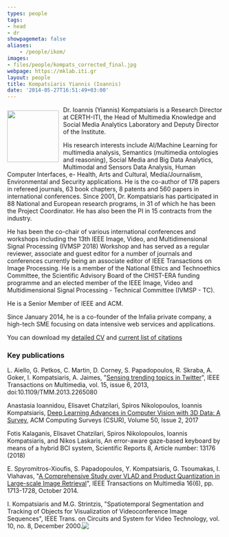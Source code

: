 ```yaml
---
types: people
tags:
- head
- dr
showpagemeta: false
aliases:
    - /people/ikom/
images:
- files/people/kompats_corrected_final.jpg
webpage: https://mklab.iti.gr
layout: people
title: Kompatsiaris Yiannis (Ioannis)
date: '2014-05-27T16:51:49+03:00'
---
```

<img src="https://mklab.iti.gr/files/people/kompats_corrected_final.jpg" style="width:120px;float:left;margin: 10px 10px 10px 0;">

Dr. Ioannis (Yiannis) Kompatsiaris is a Research Director at CERTH-ITI, the Head of Multimedia Knowledge and Social Media Analytics Laboratory and Deputy Director of the Institute. 

His research interests include ΑΙ/Machine Learning for multimedia analysis, Semantics (multimedia ontologies and reasoning), Social Media and Big Data Analytics, Multimodal and Sensors Data Analysis, Human Computer Interfaces, e- Health, Arts and Cultural, Media/Journalism, Environmental and Security applications. He is the co-author of 178 papers in refereed journals, 63 book chapters, 8 patents and 560 papers in international conferences. Since 2001, Dr. Kompatsiaris has participated in 88 National and European research programs, in 31 of which he has been the Project Coordinator. He has also been the PI in 15 contracts from the industry. 

He has been the co-chair of various international conferences and workshops including the 13th IEEE Image, Video, and Multidimensional Signal Processing (IVMSP 2018) Workshop and has served as a regular reviewer, associate and guest editor for a number of journals and conferences currently being an associate editor of IEEE Transactions on Image Processing. He is a member of the National Ethics and Technoethics Committee, the Scientific Advisory Board of the CHIST-ERA funding programme and an elected member of the IEEE Image, Video and Multidimensional Signal Processing - Technical Committee (IVMSP - TC). 

He is a Senior Member of IEEE and ACM.  

Since January 2014, he is a co-founder of the Infalia private company, a high-tech SME focusing on data intensive web services and applications.

You can download my [detailed CV](https://mklab.iti.gr/files/ikom/Ioannis_Kompatsiaris_CV_EN.pdf) and [current list of citations](https://mklab.iti.gr/files/ikom/Kompatsiaris_CV_CITATIONS.pdf)

### Key publications

<p>L. Aiello, G. Petkos, C. Martin, D. Corney, S. Papadopoulos, R. Skraba, A. Goker, I. Kompatsiaris, A. Jaimes, "<a href="http://ieeexplore.ieee.org/xpl/articleDetails.jsp?arnumber=6525357">Sensing trending topics in Twitter</a>", IEEE Transactions on Multimedia, vol. 15, issue 6, 2013, doi:10.1109/TMM.2013.2265080</p>

<div class="acmdlitem" id="item3042064">Anastasia Ioannidou, Elisavet Chatzilari, Spiros Nikolopoulos, Ioannis Kompatsiaris, <a href="http://dl.acm.org/authorize?N24331" title="Deep Learning Advances in Computer Vision with 3D Data: A Survey"> Deep Learning Advances in Computer Vision with 3D Data: A Survey</a>, ACM Computing Surveys (CSUR), Volume 50, Issue 2, 2017</div>

Fotis Kalaganis, Elisavet Chatzilari, Spiros Nikolopoulos, Ioannis Kompatsiaris, and Nikos Laskaris, An error-aware gaze-based keyboard by means of a hybrid BCI system, Scientific Reports 8, Article number: 13176 (2018)

<p>E. Spyromitros-Xioufis, S. Papadopoulos, Y. Kompatsiaris, G. Tsoumakas, I. Vlahavas, "<a href="http://ieeexplore.ieee.org/xpls/abs_all.jsp?arnumber=6847226&tag=1">A Comprehensive Study over VLAD and Product Quantization in Large-scale Image Retrieval</a>", IEEE Transactions on Multimedia 16(6), pp. 1713-1728, October 2014.</p>

<p>I. Kompatsiaris and M.G. Strintzis, &quot;Spatiotemporal Segmentation and Tracking of Objects for Visualization of Videoconference Image Sequences&quot;, IEEE Trans. on Circuits and System for Video Technology, vol. 10, no. 8, December 2000.<a href="/files/pdf/CSVT2000.pdf"><img align="top" border="0" src="/files/pdf/pdf.png" /></a></p>




